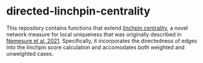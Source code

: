 # directed-linchpin-centrality
This repository contains functions that extend [linchpin centrality](https://github.com/mnemesure/linchpin_centrality), a novel network measure for local uniqueness that was originally described in [Nemesure et al. 2021](https://appliednetsci.springeropen.com/articles/10.1007/s41109-021-00400-8). 
 Specifically, it incorporates the directedness of edges into the linchpin score calculation and accomodates both weighted and unweighted cases.
